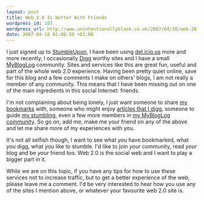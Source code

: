 ```yaml
--- 
layout: post
title: Web 2.0 Is Better With Friends
wordpress_id: 107
wordpress_url: http://www.unintentionallyblank.co.uk/2007/04/10/web-20-is-better-with-friends/
date: 2007-04-10 01:08:50 +01:00
---
```

<p>I just signed up to <a href="http://www.stumbleupon.com/">StumbleUpon</a>, I have been using <a href="http://del.icio.us">del.icio.us</a> more and more recently, I occasionally <a href="http://www.digg.com">Digg</a> worthy sites and I have a small <a href="http://www.mybloglog.com">MyBlogLog</a> community. Sites and services like this are great fun, useful and part of the whole web 2.0 experience. Having been pretty quiet online, save for this blog and a few comments I make on others' blogs, I am not really a member of any community. This means that I have been missing out on one of the main ingredients in this social Internet: friends.</p>

<p>I'm not complaining about being lonely, I just want someone to share <a href="http://del.icio.us/philnash">my bookmarks</a> with, someone who might enjoy <a href="http://www.digg.com/users/philnash/news/dugg">articles that I digg</a>, someone to guide <a href="http://philnash.stumbleupon.com/about/">my stumbling</a>, even a few more members in <a href="http://www.mybloglog.com/buzz/community/unintentionallyblank/">my MyBlogLog community</a>. So go on, add me, make me your friend on any of the above and let me share more of my experiences with you.</p>

<p>It's not all selfish though, I want to see what <em>you</em> have bookmarked, what <em>you</em> digg, what <em>you</em> like to stumble. I'd like to join <em>your</em> community, read <em>your</em> blog and be <em>your</em> friend too. Web 2.0 is the social web and I want to play a bigger part in it.</p>

<p>While we are on this topic, if you have any tips for how to use these services not to increase traffic, but to get a better experience of the web, please leave me a comment. I'd be very interested to hear how you use any of the sites I mention above, or whatever your favourite web 2.0 site is.</p>
